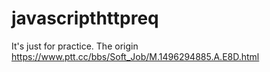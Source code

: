 # javascripthttpreq

It's just for practice.
The origin https://www.ptt.cc/bbs/Soft_Job/M.1496294885.A.E8D.html
